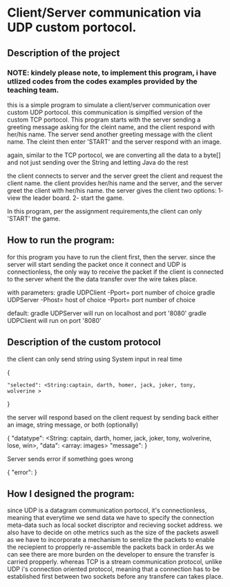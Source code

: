 
# Client/Server communication via UDP custom portocol.

## Description of the project

### NOTE: kindely please note, to implement this program, i have utlized codes from the codes examples provided by the teaching team.


this is a simple program to simulate a client/server communication over custom UDP portocol.
this communication is simplfied version of the custom TCP portocol. This program starts with the server sending a greeting message asking for the cleint name, and the client respond with her/his name. The server send another greeting message with the client name. The cleint then enter 'START' and the server respond with an image.

again, similar to the TCP portocol, we are  converting all the data to a byte[] and not just sending over the String and letting Java do the rest

the client connects to server and the server greet the client and request the client name.
the client provides her/his name and the server, and the server greet the client with her/his name.
the server gives the client two options:
1- view the leader board.
2- start the game.

In this program, per the assignment requirements,the client can only 'START' the game.


## How to run the program:
for this program you have to run the client first, then the server.
 since the server will start sending the packet once it connect and UDP is connectionless, the only way to receive the packet if the client is connected to the server whent the the data transfer over the wire takes place.


with parameters:
gradle UDPClient -Pport= port number of choice
gradle UDPServer -Phost= host of choice -Pport= port number of choice

default:
gradle UDPServer will run on localhost and port '8080'
gradle UDPClient  will run on port '8080'


## Description of the custom protocol

the client can only send string using System input in real time

{
 
    "selected": <String:captain, darth, homer, jack, joker, tony, wolverine > 
    
}
    
   
the server will respond based on the client request by sending back either an image, string message, or both (optionally)
   

{
   "datatype": <String: captain, darth, homer, jack, joker, tony, wolverine, lose, win>, 
   "data": <array: images> 
   "message":<optional message>
}

   
Server sends error if something goes wrong


{
    "error": <error string> 
}

   
##  How I designed the program:

since UDP is a datagram communication portocol, it's connectionless, meaning that everytime we send data we have to specify the connection meta-data such as local socket discriptor and recieving socket address. we also have to decide on othe metrics such as the size of the packets aswell as  we  have to incorporate a mechanism to serelize the packets to enable the reciepient to propperly re-assemble the packets back in order.As we can see there are more burden on the developer to ensure the transfer is carried propperly. whereas TCP is a stream communication protocol, unlike UDP i's connection oriented protocol, meaning that a connection has to be established first between two sockets before any transfere can takes place.    
  
